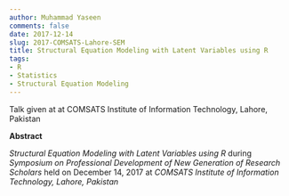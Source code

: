 ```yaml
---
author: Muhammad Yaseen
comments: false
date: 2017-12-14
slug: 2017-COMSATS-Lahore-SEM
title: Structural Equation Modeling with Latent Variables using R
tags:
- R
- Statistics
- Structural Equation Modeling
---
```


Talk given at at COMSATS Institute of Information Technology, Lahore, Pakistan

**Abstract**

*Structural Equation Modeling with Latent Variables using R* during *Symposium on Professional Development of New Generation of Research Scholars* held on December 14, 2017 at *COMSATS Institute of Information Technology, Lahore, Pakistan*